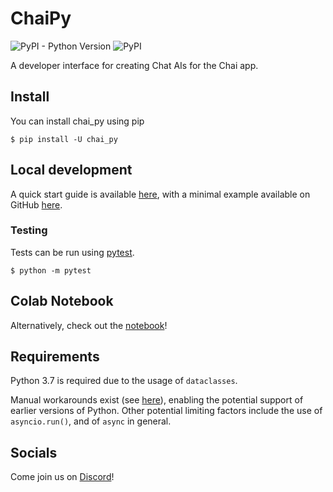 # ChaiPy

![PyPI - Python Version](https://img.shields.io/pypi/pyversions/chaipy)
![PyPI](https://img.shields.io/pypi/v/chaipy)

A developer interface for creating Chat AIs for the Chai app.

## Install

You can install chai_py using pip

    $ pip install -U chai_py

## Local development

A quick start guide is available [here](https://chai.ml/docs/), with a minimal example available on GitHub 
[here](https://github.com/chai-nexus/chai_py_quickstart).

### Testing

Tests can be run using [pytest](http://pytest.org/).

    $ python -m pytest

## Colab Notebook

Alternatively, check out the [notebook](https://colab.research.google.com/drive/1YB6mQkcmisEBIHOjvGnWi0z9lLiaRNT5)! 

## Requirements

Python 3.7 is required due to the usage of `dataclasses`.

Manual workarounds exist (see [here](https://stackoverflow.com/q/1868714)), enabling the potential support of earlier 
versions of Python. Other potential limiting factors include the use of `asyncio.run()`, and of `async` in general.

## Socials

Come join us on [Discord](https://discord.gg/YfrVwBtYWb)!

